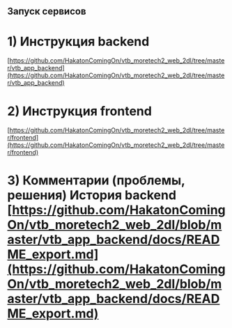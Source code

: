 
## Запуск сервисов


# 1) Инструкция backend 
[https://github.com/HakatonComingOn/vtb_moretech2_web_2dl/tree/master/vtb_app_backend](https://github.com/HakatonComingOn/vtb_moretech2_web_2dl/tree/master/vtb_app_backend)

# 2) Инструкция frontend 
[https://github.com/HakatonComingOn/vtb_moretech2_web_2dl/tree/master/frontend](https://github.com/HakatonComingOn/vtb_moretech2_web_2dl/tree/master/frontend)





# 3) Комментарии (проблемы, решения) История backend [https://github.com/HakatonComingOn/vtb_moretech2_web_2dl/blob/master/vtb_app_backend/docs/README_export.md](https://github.com/HakatonComingOn/vtb_moretech2_web_2dl/blob/master/vtb_app_backend/docs/README_export.md)



